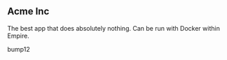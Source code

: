 ## Acme Inc

The best app that does absolutely nothing. Can be run with Docker within Empire.

bump12
